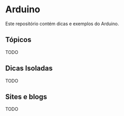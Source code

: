 # Arduino

Este repositório contém dicas e exemplos do Arduino.

## Tópicos
TODO
## Dicas Isoladas
TODO
## Sites e blogs
TODO

